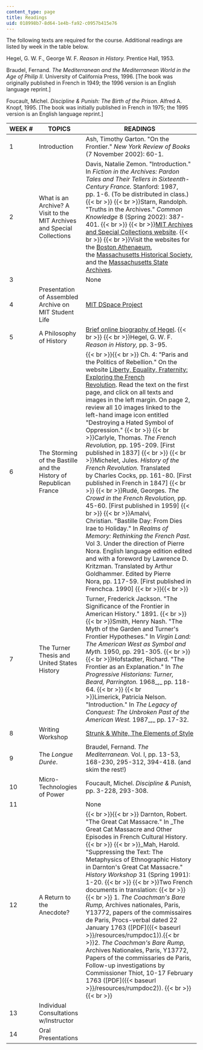 ```yaml
---
content_type: page
title: Readings
uid: 018998b7-8d64-1e4b-fa92-c0957b415e76
---
```


The following texts are required for the course. Additional readings are listed by week in the table below.

Hegel, G. W. F., George W. F. _Reason in History._ Prentice Hall, 1953.

Braudel, Fernand. _The Mediterranean and the Mediterranean World in the Age of Philip II_. University of California Press, 1996. \[The book was originally published in French in 1949; the 1996 version is an English language reprint.\]

Foucault, Michel. _Discipline & Punish: The Birth of the Prison._ Alfred A. Knopf, 1995. \[The book was initially published in French in 1975; the 1995 version is an English language reprint.\]

| WEEK # | TOPICS | READINGS |
| --- | --- | --- |
| 1 | Introduction | Ash, Timothy Garton. "On the Frontier." _New York Review of Books_ (7 November 2002): 60-1. |
| 2 | What is an Archive? A Visit to the MIT Archives and Special Collections | Davis, Natalie Zemon. "Introduction." In _Fiction in the Archives: Pardon Tales and Their Tellers in Sixteenth-Century France._ Stanford: 1987, pp. 1-6. (To be distributed in class.)  {{< br >}}  {{< br >}}Starn, Randolph. "Truths in the Archives." _Common Knowledge_ 8 (Spring 2002): 387-401.  {{< br >}}  {{< br >}}[MIT Archives and Special Collections website](http://libraries.mit.edu/archives/).  {{< br >}}  {{< br >}}Visit the websites for the [Boston Athenaeum](http://www.bostonathenaeum.org/), the [Massachusetts Historical Society](http://www.masshist.org/), and the [Massachusetts State Archives](http://www.state.ma.us/sec/arc/arcidx.htm). |
| 3 | &nbsp; | None |
| 4 | Presentation of Assembled Archive on MIT Student Life | [MIT DSpace Project](http://dspace.mit.edu/) |
| 5 | A Philosophy of History | [Brief online biography of Hegel](http://www.utm.edu/research/iep/h/hegelsoc.htm).  {{< br >}}  {{< br >}}Hegel, G. W. F. _Reason in History,_ pp. 3-95. |
| 6 | The Storming of the Bastille and the History of Republican France |  {{< br >}}{{< br >}} Ch. 4: "Paris and the Politics of Rebellion." On the website [Liberty, Equality, Fraternity: Exploring the French Revolution](http://chnm.gmu.edu/revolution/chap4a.html). Read the text on the first page, and click on all texts and images in the left margin. On page 2, review all 10 images linked to the left-hand image icon entitled "Destroying a Hated Symbol of Oppression."  {{< br >}}  {{< br >}}Carlyle, Thomas. _The French Revolution,_ pp. 195-209. \[First published in 1837\]  {{< br >}}  {{< br >}}Michelet, Jules. _History of the French Revolution._ Translated by Charles Cocks, pp. 161-80. \[First published in French in 1847\]  {{< br >}}  {{< br >}}Rudé, Georges. _The Crowd in the French Revolution,_ pp. 45-60. \[First published in 1959\]  {{< br >}}  {{< br >}}Amalvi, Christian. "Bastille Day: From Dies Irae to Holiday." In _Realms of Memory: Rethinking the French Past._ Vol 3. Under the direction of Pierre Nora. English language edition edited and with a foreword by Lawrence D. Kritzman. Translated by Arthur Goldhammer. Edited by Pierre Nora, pp. 117-59. \[First published in Frenchca. 1990\] {{< br >}}{{< br >}}  |
| 7 | The Turner Thesis and United States History | Turner, Frederick Jackson. "The Significance of the Frontier in American History." 1891.  {{< br >}}  {{< br >}}Smith, Henry Nash. "The Myth of the Garden and Turner's Frontier Hypotheses." In _Virgin Land: The American West as Symbol and Myth._ 1950, pp. 291-305.  {{< br >}}  {{< br >}}Hofstadter, Richard. "The Frontier as an Explanation." In _The Progressive Historians: Turner, Beard, Parrington._ 1968_,_ pp. 118-64.  {{< br >}}  {{< br >}}Limerick, Patricia Nelson. "Introduction." In _The Legacy of Conquest: The Unbroken Past of the American West._ 1987_,_ pp. 17-32. |
| 8 | Writing Workshop | [Strunk & White, The Elements of Style](http://www.bartleby.com/141/) |
| 9 | The _Longue Durée_. | Braudel, Fernand. _The Mediterranean._ Vol. I, pp. 13-53, 168-230, 295-312, 394-418. (and skim the rest!) |
| 10 | Micro-Technologies of Power | Foucault, Michel. _Discipline & Punish,_ pp. 3-228, 293-308. |
| 11 | &nbsp; | None |
| 12 | A Return to the Anecdote? |  {{< br >}}{{< br >}} Darnton, Robert. "The Great Cat Massacre." In _The Great Cat Massacre and Other Episodes in French Cultural History.  {{< br >}}  {{< br >}}_Mah, Harold. "Suppressing the Text: The Metaphysics of Ethnographic History in Darnton's Great Cat Massacre." _History Workshop_ 31 (Spring 1991): 1-20.  {{< br >}}  {{< br >}}Two French documents in translation: {{< br >}}{{< br >}} 1.  _The Coachman's Bare Rump,_ Archives nationales, Paris, Y13772, papers of the commissaires de Paris, Procs-verbal dated 22 January 1763 ([PDF]({{< baseurl >}}/resources/rumpdoc1)).{{< br >}}2.  _The Coachman's Bare Rump,_ Archives Nationales, Paris, Y13772, Papers of the commissaries de Paris, Follow-up investigations by Commissioner Thiot, 10-17 February 1763 ([PDF]({{< baseurl >}}/resources/rumpdoc2)). {{< br >}}{{< br >}}  |
| 13 | Individual Consultations w/Instructor | &nbsp; |
| 14 | Oral Presentations |